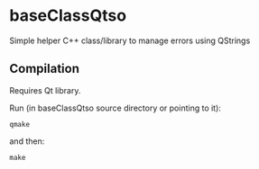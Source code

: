 # baseClassQtso
Simple helper C++ class/library to manage errors using QStrings

Compilation
-----------
Requires Qt library.

Run (in baseClassQtso source directory or pointing to it):

    qmake

and then:

    make
